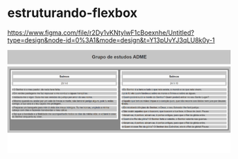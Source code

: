 # estruturando-flexbox

https://www.figma.com/file/r2Dy1vKNtylwF1cBoexnhe/Untitled?type=design&node-id=0%3A1&mode=design&t=Y13pUvYJ3qLU8k0y-1
 

![alt text](git-files/projeto-final.png)
